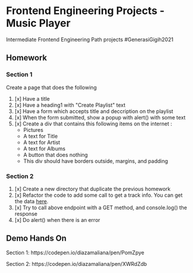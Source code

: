 # Frontend Engineering Projects - Music Player
Intermediate Frontend Engineering Path projects #GenerasiGigih2021

## Homework
### Section 1
Create a page that does the following
1. [x] Have a title 
2. [x] Have a heading1 with "Create Playlist" text 
3. [x] Have a form which accepts title and deccription on the playlist 
4. [x] When the form submitted, show a popup with alert() with some text 
5. [x] Create a div that contains this following items on the internet :
    * Pictures
    * A text for Title
    * A text for Artist
    * A text for Albums
    * A button that does nothing
    * This div should have borders outside, margins, and padding
### Section 2
1. [x] Create a new directory that duplicate the previous homework
2. [x] Refactor the code to add some call to get a track info. You can get the data [here](https://gist.githubusercontent.com/aryapradipta9/e6492383477803b233916e01f36d5465/raw/66942c739d66d3774303f84071696aa865a07077/single-sample.json).
3. [x] Try to call above endpoint with a GET method, and console.log() the response
4. [x] Do alert() when there is an error
    

## Demo Hands On
<p> Section 1: https://codepen.io/diazamaliana/pen/PomZpye
<p> Section 2: https://codepen.io/diazamaliana/pen/XWRdZdb

